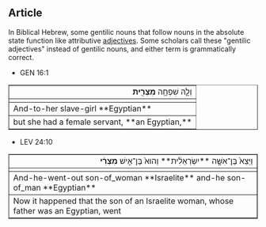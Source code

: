 ## Article
In Biblical Hebrew, some gentilic nouns that follow nouns in the absolute state function like attributive [adjectives](https://git.door43.org/Door43/en-uhg/src/master/content/adjective/02.md).  Some scholars call these "gentilic adjectives" instead of gentilic nouns, and either term is grammatically correct.

* GEN 16:1
<table border="1" class="docutils">
<colgroup>
<col width="100%" />
</colgroup>
<tbody valign="top">
<tr class="row-odd" align="right"><td>וְלָ֛הּ שִׁפְחָ֥ה <b>מִצְרִ֖ית</b></td>
</tr>
<tr class="row-even"><td></td>
</tr>
<tr class="row-odd"><td>And-to-her slave-girl **Egyptian**</td>
</tr>
<tr class="row-even"><td>but she had a female servant, **an Egyptian,**</td>
</tr>
</tbody>
</table>

* LEV 24:10
<table border="1" class="docutils">
<colgroup>
<col width="100%" />
</colgroup>
<tbody valign="top">
<tr class="row-odd" align="right"><td>וַיֵּצֵא֙ בֶּן־אִשָּׁ֣ה **יִשְׂרְאֵלִ֔ית** וְהוּא֙ בֶּן־אִ֣ישׁ <b>מִצְרִ֔י</b></td>
</tr>
<tr class="row-even"><td></td>
</tr>
<tr class="row-odd"><td>And-he-went-out son-of_woman **Israelite** and-he son-of_man **Egyptian**</td>
</tr>
<tr class="row-even"><td>Now it happened that the son of an Israelite woman, whose father was an Egyptian, went</td>
</tr>
</tbody>
</table>
